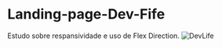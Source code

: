 # Landing-page-Dev-Fife

Estudo sobre respansividade e uso de Flex Direction.
![DevLife](https://user-images.githubusercontent.com/91340225/154815544-662562eb-7877-41f0-b5b8-202f60b1f240.png)

